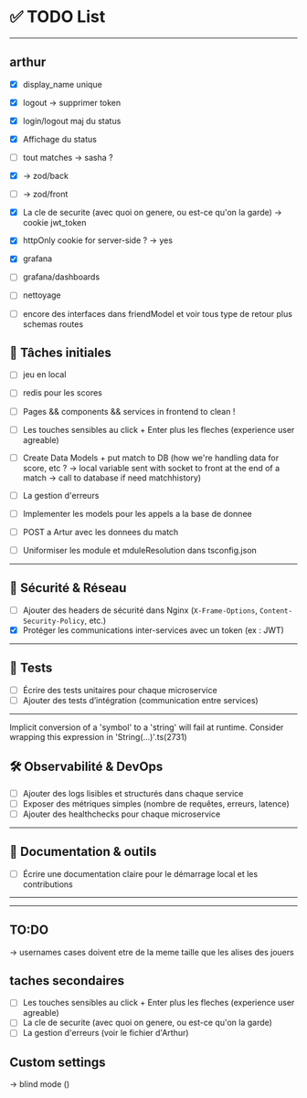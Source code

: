 # ✅ TODO List

---

## arthur

- [x] display_name unique
- [x] logout -> supprimer token
- [x] login/logout maj du status
- [x] Affichage du status
- [ ] tout matches -> sasha ?
- [x] -> zod/back 
- [ ] -> zod/front 
- [x] La cle de securite (avec quoi on genere, ou est-ce qu'on la garde) -> cookie jwt_token
- [x] httpOnly cookie for server-side ? -> yes
- [x] grafana
- [ ] grafana/dashboards
- [ ] nettoyage

- [ ] encore des interfaces dans friendModel et voir tous type de retour plus schemas routes

## 📌 Tâches initiales

- [ ] jeu en local
- [ ] redis pour les scores
- [ ] Pages && components && services in frontend to clean !
- [ ] Les touches sensibles au click + Enter plus les fleches (experience user agreable)
- [ ] Create Data Models + put match to DB (how we're handling data for score, etc ? -> local variable sent with socket to front
at the end of a match -> call to database if need matchhistory)
- [ ] La gestion d'erreurs 
- [ ] Implementer les models pour les appels a la base de donnee
- [ ] POST a Artur avec les donnees du match
- [ ] Uniformiser les module et mduleResolution dans tsconfig.json


---

## 🔐 Sécurité & Réseau

- [ ] Ajouter des headers de sécurité dans Nginx (`X-Frame-Options`, `Content-Security-Policy`, etc.)
- [x] Protéger les communications inter-services avec un token (ex : JWT)

---

## 🧪 Tests

- [ ] Écrire des tests unitaires pour chaque microservice
- [ ] Ajouter des tests d’intégration (communication entre services)

---
Implicit conversion of a 'symbol' to a 'string' will fail at runtime. Consider wrapping this expression in 'String(...)'.ts(2731)
## 🛠️ Observabilité & DevOps

- [ ] Ajouter des logs lisibles et structurés dans chaque service
- [ ] Exposer des métriques simples (nombre de requêtes, erreurs, latence)
- [ ] Ajouter des healthchecks pour chaque microservice

---

## 📝 Documentation & outils

- [ ] Écrire une documentation claire pour le démarrage local et les contributions

---

---


## TO:DO
-> usernames cases doivent etre de la meme taille que les alises des jouers

## taches secondaires

- [ ] Les touches sensibles au click + Enter plus les fleches (experience user agreable)
- [ ] La cle de securite (avec quoi on genere, ou est-ce qu'on la garde)
- [ ] La gestion d'erreurs (voir le fichier d'Arthur)

## Custom settings
-> blind mode ()
